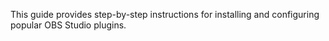 This guide provides step-by-step instructions for installing and configuring popular OBS Studio plugins.
